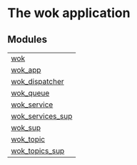 

# The wok application #


## Modules ##


<table width="100%" border="0" summary="list of modules">
<tr><td><a href="https://github.com/homeswap/wok/blob/master/doc/wok.md" class="module">wok</a></td></tr>
<tr><td><a href="https://github.com/homeswap/wok/blob/master/doc/wok_app.md" class="module">wok_app</a></td></tr>
<tr><td><a href="https://github.com/homeswap/wok/blob/master/doc/wok_dispatcher.md" class="module">wok_dispatcher</a></td></tr>
<tr><td><a href="https://github.com/homeswap/wok/blob/master/doc/wok_queue.md" class="module">wok_queue</a></td></tr>
<tr><td><a href="https://github.com/homeswap/wok/blob/master/doc/wok_service.md" class="module">wok_service</a></td></tr>
<tr><td><a href="https://github.com/homeswap/wok/blob/master/doc/wok_services_sup.md" class="module">wok_services_sup</a></td></tr>
<tr><td><a href="https://github.com/homeswap/wok/blob/master/doc/wok_sup.md" class="module">wok_sup</a></td></tr>
<tr><td><a href="https://github.com/homeswap/wok/blob/master/doc/wok_topic.md" class="module">wok_topic</a></td></tr>
<tr><td><a href="https://github.com/homeswap/wok/blob/master/doc/wok_topics_sup.md" class="module">wok_topics_sup</a></td></tr></table>

